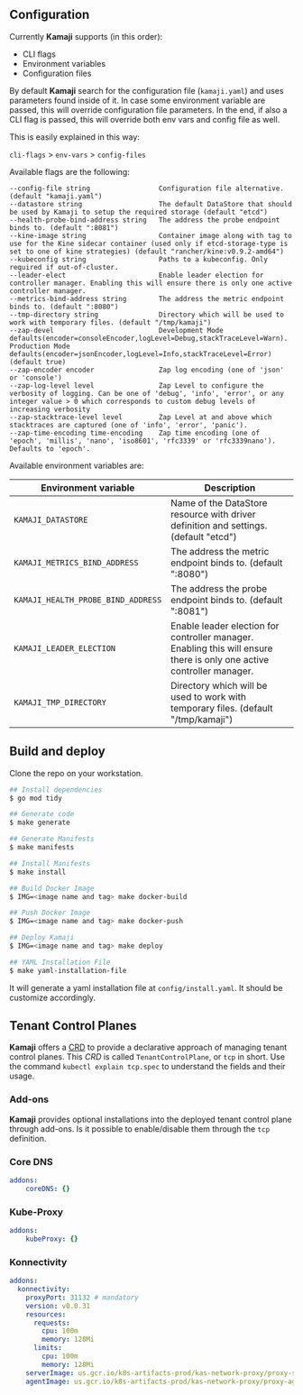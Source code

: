 ## Configuration

Currently **Kamaji** supports (in this order):

* CLI flags
* Environment variables
* Configuration files

By default **Kamaji** search for the configuration file (`kamaji.yaml`) and uses parameters found inside of it. In case some environment variable are passed, this will override configuration file parameters. In the end, if also a CLI flag is passed, this will override both env vars and config file as well.

This is easily explained in this way:

`cli-flags` > `env-vars` > `config-files`

Available flags are the following:

```
--config-file string                 Configuration file alternative. (default "kamaji.yaml")
--datastore string                   The default DataStore that should be used by Kamaji to setup the required storage (default "etcd")
--health-probe-bind-address string   The address the probe endpoint binds to. (default ":8081")
--kine-image string                  Container image along with tag to use for the Kine sidecar container (used only if etcd-storage-type is set to one of kine strategies) (default "rancher/kine:v0.9.2-amd64")
--kubeconfig string                  Paths to a kubeconfig. Only required if out-of-cluster.
--leader-elect                       Enable leader election for controller manager. Enabling this will ensure there is only one active controller manager.
--metrics-bind-address string        The address the metric endpoint binds to. (default ":8080")
--tmp-directory string               Directory which will be used to work with temporary files. (default "/tmp/kamaji")
--zap-devel                          Development Mode defaults(encoder=consoleEncoder,logLevel=Debug,stackTraceLevel=Warn). Production Mode defaults(encoder=jsonEncoder,logLevel=Info,stackTraceLevel=Error) (default true)
--zap-encoder encoder                Zap log encoding (one of 'json' or 'console')
--zap-log-level level                Zap Level to configure the verbosity of logging. Can be one of 'debug', 'info', 'error', or any integer value > 0 which corresponds to custom debug levels of increasing verbosity
--zap-stacktrace-level level         Zap Level at and above which stacktraces are captured (one of 'info', 'error', 'panic').
--zap-time-encoding time-encoding    Zap time encoding (one of 'epoch', 'millis', 'nano', 'iso8601', 'rfc3339' or 'rfc3339nano'). Defaults to 'epoch'.
```

Available environment variables are:

| Environment variable                 | Description                                                                                                            |
|--------------------------------------|------------------------------------------------------------------------------------------------------------------------|
| `KAMAJI_DATASTORE`                   | Name of the DataStore resource with driver definition and settings. (default "etcd")                                   |
| `KAMAJI_METRICS_BIND_ADDRESS`        | The address the metric endpoint binds to. (default ":8080")                                                            |
| `KAMAJI_HEALTH_PROBE_BIND_ADDRESS`   | The address the probe endpoint binds to. (default ":8081")                                                             |
| `KAMAJI_LEADER_ELECTION`             | Enable leader election for controller manager. Enabling this will ensure there is only one active controller manager.  |
| `KAMAJI_TMP_DIRECTORY`               | Directory which will be used to work with temporary files. (default "/tmp/kamaji")                                     |


## Build and deploy
Clone the repo on your workstation.

```bash
## Install dependencies
$ go mod tidy

## Generate code
$ make generate

## Generate Manifests
$ make manifests

## Install Manifests
$ make install

## Build Docker Image
$ IMG=<image name and tag> make docker-build

## Push Docker Image
$ IMG=<image name and tag> make docker-push

## Deploy Kamaji
$ IMG=<image name and tag> make deploy

## YAML Installation File
$ make yaml-installation-file

```

It will generate a yaml installation file at `config/install.yaml`. It should be customize accordingly.

## Tenant Control Planes

**Kamaji** offers a [CRD](https://kubernetes.io/docs/tasks/extend-kubernetes/custom-resources/custom-resource-definitions/) to provide a declarative approach of managing tenant control planes. This *CRD* is called `TenantControlPlane`, or `tcp` in short. Use the command `kubectl explain tcp.spec` to understand the fields and their usage.

### Add-ons

**Kamaji** provides optional installations into the deployed tenant control plane through add-ons. Is it possible to enable/disable them through the `tcp` definition.

### Core DNS

```yaml
addons:
    coreDNS: {}
```

### Kube-Proxy

```yaml
addons:
    kubeProxy: {}
```

### Konnectivity

```yaml
addons:
  konnectivity:
    proxyPort: 31132 # mandatory
    version: v0.0.31
    resources:
      requests:
        cpu: 100m
        memory: 128Mi
      limits:
        cpu: 100m
        memory: 128Mi
    serverImage: us.gcr.io/k8s-artifacts-prod/kas-network-proxy/proxy-server
    agentImage: us.gcr.io/k8s-artifacts-prod/kas-network-proxy/proxy-agent
```

